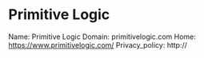 
# Primitive Logic

Name: Primitive Logic
Domain: primitivelogic.com
Home: https://www.primitivelogic.com/
Privacy_policy: http://
